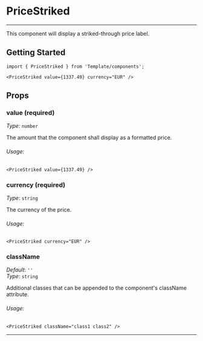 # PriceStriked
---
This component will display a striked-through price label.

## Getting Started
```markup
import { PriceStriked } from 'Template/components';

<PriceStriked value={1337.49} currency="EUR" />
```

## Props

### value (required)
_Type_: `number`

The amount that the component shall display as a formatted price.

###### Usage:
```
<PriceStriked value={1337.49} />
```

### currency (required)
_Type_: `string`

The currency of the price.

###### Usage:
```
<PriceStriked currency="EUR" />
```

### className
_Default_: `''`  
_Type_: `string`  

Additional classes that can be appended to the component's className attribute.

###### Usage:
```
<PriceStriked className="class1 class2" />
```
---
